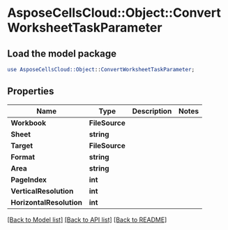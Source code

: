 # AsposeCellsCloud::Object::ConvertWorksheetTaskParameter 

## Load the model package
```perl
use AsposeCellsCloud::Object::ConvertWorksheetTaskParameter;
```

## Properties
Name | Type | Description | Notes
------------ | ------------- | ------------- | -------------
**Workbook** | **FileSource** |  |
**Sheet** | **string** |  |
**Target** | **FileSource** |  |
**Format** | **string** |  |
**Area** | **string** |  |
**PageIndex** | **int** |  |
**VerticalResolution** | **int** |  |
**HorizontalResolution** | **int** |  |  

[[Back to Model list]](../README.md#documentation-for-models) [[Back to API list]](../README.md#documentation-for-api-endpoints) [[Back to README]](../README.md)

